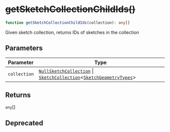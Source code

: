# ~~getSketchCollectionChildIds()~~

```ts
function getSketchCollectionChildIds(collection): any[]
```

Given sketch collection, returns IDs of sketches in the collection

## Parameters

| Parameter | Type |
| ------ | ------ |
| `collection` | [`NullSketchCollection`](../interfaces/NullSketchCollection.md) \| [`SketchCollection`](../interfaces/SketchCollection.md)\<[`SketchGeometryTypes`](../type-aliases/SketchGeometryTypes.md)\> |

## Returns

`any`[]

## Deprecated
